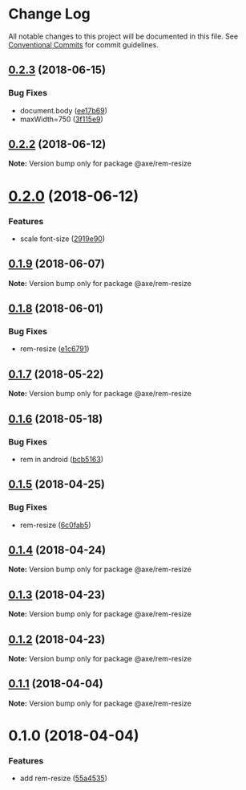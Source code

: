 # Change Log

All notable changes to this project will be documented in this file.
See [Conventional Commits](https://conventionalcommits.org) for commit guidelines.

<a name="0.2.3"></a>
## [0.2.3](https://github.com/ansenhuang/axe/compare/@axe/rem-resize@0.2.2...@axe/rem-resize@0.2.3) (2018-06-15)


### Bug Fixes

* document.body ([ee17b69](https://github.com/ansenhuang/axe/commit/ee17b69))
* maxWidth=750 ([3f115e9](https://github.com/ansenhuang/axe/commit/3f115e9))




<a name="0.2.2"></a>
## [0.2.2](https://github.com/ansenhuang/axe/compare/@axe/rem-resize@0.2.0...@axe/rem-resize@0.2.2) (2018-06-12)




**Note:** Version bump only for package @axe/rem-resize

<a name="0.2.0"></a>
# [0.2.0](https://github.com/ansenhuang/axe/compare/@axe/rem-resize@0.1.9...@axe/rem-resize@0.2.0) (2018-06-12)


### Features

* scale font-size ([2919e90](https://github.com/ansenhuang/axe/commit/2919e90))




<a name="0.1.9"></a>
## [0.1.9](https://github.com/ansenhuang/axe/compare/@axe/rem-resize@0.1.8...@axe/rem-resize@0.1.9) (2018-06-07)




**Note:** Version bump only for package @axe/rem-resize

<a name="0.1.8"></a>
## [0.1.8](https://github.com/ansenhuang/axe/compare/@axe/rem-resize@0.1.7...@axe/rem-resize@0.1.8) (2018-06-01)


### Bug Fixes

* rem-resize ([e1c6791](https://github.com/ansenhuang/axe/commit/e1c6791))




<a name="0.1.7"></a>
## [0.1.7](https://github.com/ansenhuang/axe/compare/@axe/rem-resize@0.1.6...@axe/rem-resize@0.1.7) (2018-05-22)




**Note:** Version bump only for package @axe/rem-resize

<a name="0.1.6"></a>
## [0.1.6](https://github.com/ansenhuang/axe/compare/@axe/rem-resize@0.1.5...@axe/rem-resize@0.1.6) (2018-05-18)


### Bug Fixes

* rem in android ([bcb5163](https://github.com/ansenhuang/axe/commit/bcb5163))




<a name="0.1.5"></a>
## [0.1.5](https://github.com/ansenhuang/axe/compare/@axe/rem-resize@0.1.4...@axe/rem-resize@0.1.5) (2018-04-25)


### Bug Fixes

* rem-resize ([6c0fab5](https://github.com/ansenhuang/axe/commit/6c0fab5))




<a name="0.1.4"></a>
## [0.1.4](https://github.com/ansenhuang/axe/compare/@axe/rem-resize@0.1.3...@axe/rem-resize@0.1.4) (2018-04-24)




**Note:** Version bump only for package @axe/rem-resize

<a name="0.1.3"></a>
## [0.1.3](https://github.com/ansenhuang/axe/compare/@axe/rem-resize@0.1.1...@axe/rem-resize@0.1.3) (2018-04-23)




**Note:** Version bump only for package @axe/rem-resize

<a name="0.1.2"></a>
## [0.1.2](https://github.com/ansenhuang/axe/compare/@axe/rem-resize@0.1.1...@axe/rem-resize@0.1.2) (2018-04-23)




**Note:** Version bump only for package @axe/rem-resize

<a name="0.1.1"></a>
## [0.1.1](https://github.com/ansenhuang/axe/compare/@axe/rem-resize@0.1.0...@axe/rem-resize@0.1.1) (2018-04-04)




**Note:** Version bump only for package @axe/rem-resize

<a name="0.1.0"></a>
# 0.1.0 (2018-04-04)


### Features

* add rem-resize ([55a4535](https://github.com/ansenhuang/axe/commit/55a4535))
